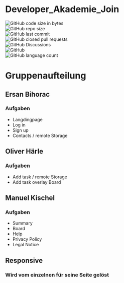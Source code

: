 # Developer_Akademie_Join

![GitHub code size in bytes](https://img.shields.io/github/languages/code-size/TherealBarbos/Developer_Akademie_Join?logo=github)  
![GitHub repo size](https://img.shields.io/github/repo-size/TherealBarbos/Developer_Akademie_Join?logo=github)  
![GitHub last commit](https://img.shields.io/github/last-commit/TherealBarbos/Developer_Akademie_Join?logo=github)  
![GitHub closed pull requests](https://img.shields.io/github/issues-pr-closed/TherealBarbos/Developer_Akademie_Join?logo=github)  
![GitHub Discussions](https://img.shields.io/github/discussions/TherealBarbos/Developer_Akademie_Join?logo=github)  
![GitHub](https://img.shields.io/github/license/TherealBarbos/Developer_Akademie_Join)  
![GitHub language count](https://img.shields.io/github/languages/count/TherealBarbos/Developer_Akademie_Join)  


# Gruppenaufteilung

## Ersan Bihorac

### Aufgaben

- Langdingpage
- Log in
- Sign up
- Contacts / remote Storage

## Oliver Härle

### Aufgaben

- Add task / remote Storage
- Add task overlay Board

## Manuel Kischel

### Aufgaben

- Summary
- Board
- Help
- Privacy Policy
- Legal Notice

## Responsive 
### Wird vom einzelnen für seine Seite gelöst


